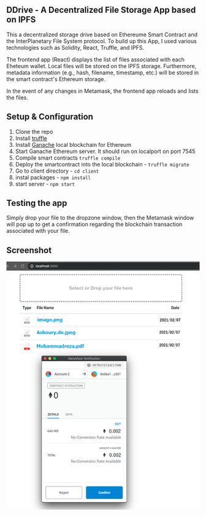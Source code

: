 ## DDrive - A Decentralized File Storage App based on IPFS

This a decentralized storage drive based on Ethereume Smart Contract and the InterPlanetary File System protocol.
To build up this App, I used various technologies such as Solidity, React, Truffle, and IPFS.

The frontend app (React) displays the list of files associated with each Eheteum wallet.  Local files will be stored on the IPFS storage. Furthermore,  metadata information (e.g., hash, filename, timestamp, etc.) will be stored in the smart contract's Ethereum storage.

In the event of any changes in Metamask, the frontend app reloads and lists the files.




## Setup & Configuration

1. Clone the repo
2. Install [truffle](https://www.trufflesuite.com/docs/truffle/getting-started/installation)
3. Install [Ganache](https://www.trufflesuite.com/ganache) local blockchain for Ethereum
4. Start Ganache Ethereum server. It should run on localport on port 7545
5. Compile smart contracts `truffle compile`
6. Deploy the smartcontract into the local blockchain - `truffle migrate`
7. Go to client directory - `cd client`
8. instal packages - `npm install`
9. start server - `npm start`

## Testing the app

Simply drop your file to the dropzone window, then the Metamask window will pop up to get a
 confirmation regarding the blockchain transaction associated with your file.


## Screenshot

![screenshot](./ScreenShot.png)
